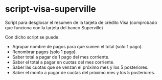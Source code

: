 # script-visa-superville
Script para desglosar el resumen de la tarjeta de crédito Visa (comprobado que funciona con la tarjeta del banco Superville)

Con dicho script se puede:
* Agrupar nombre de pagos para que sumen el total (solo 1 pago).
* Renombrar pagos (solo 1 pago).
* Saber total a pagar de 1 pago del mes corriente.
* Saber el total a pagar en cuotas del mes corriente.
* Saber las cuotas que se venzan el próximo mes y los 5 posteriores.
* Saber el monto a pagar de cuotas del próximo mes y los 5 posteriores.

